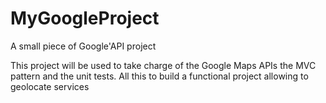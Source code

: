 # MyGoogleProject
A small piece of Google'API project

This project will be used to take charge of the Google Maps APIs
the MVC pattern and the unit tests. All this to build a functional project allowing to geolocate services
